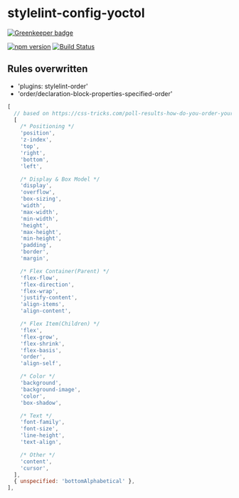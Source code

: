 # stylelint-config-yoctol

[![Greenkeeper badge](https://badges.greenkeeper.io/Yoctol/stylelint-config-yoctol.svg)](https://greenkeeper.io/)

[![npm version][npm-image]][npm-url]
[![Build Status][circle-image]][circle-url]

## Rules overwritten

- 'plugins: stylelint-order'
- 'order/declaration-block-properties-specified-order'
```js
[
  // based on https://css-tricks.com/poll-results-how-do-you-order-your-css-properties/
  [
    /* Positioning */
    'position',
    'z-index',
    'top',
    'right',
    'bottom',
    'left',

    /* Display & Box Model */
    'display',
    'overflow',
    'box-sizing',
    'width',
    'max-width',
    'min-width',
    'height',
    'max-height',
    'min-height',
    'padding',
    'border',
    'margin',

    /* Flex Container(Parent) */
    'flex-flow',
    'flex-direction',
    'flex-wrap',
    'justify-content',
    'align-items',
    'align-content',

    /* Flex Item(Children) */
    'flex',
    'flex-grow',
    'flex-shrink',
    'flex-basis',
    'order',
    'align-self',

    /* Color */
    'background',
    'background-image',
    'color',
    'box-shadow',

    /* Text */
    'font-family',
    'font-size',
    'line-height',
    'text-align',

    /* Other */
    'content',
    'cursor',
  ],
  { unspecified: 'bottomAlphabetical' },
],
```


[npm-image]: https://badge.fury.io/js/stylelint-config-yoctol.svg
[npm-url]: https://www.npmjs.com/package/stylelint-config-yoctol
[circle-image]: https://circleci.com/gh/Yoctol/stylelint-config-yoctol.svg?style=svg
[circle-url]: https://circleci.com/gh/Yoctol/stylelint-config-yoctol
